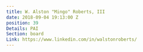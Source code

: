 ```yaml
---
title: W. Alston "Mingo" Roberts, III
date: 2018-09-04 19:13:00 Z
position: 39
Details: PAI
Section: board
Link: https://www.linkedin.com/in/walstonroberts/
---
```


